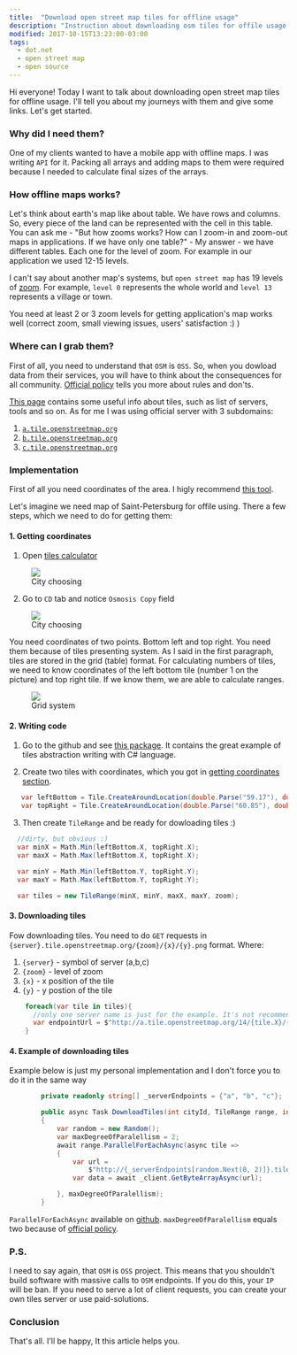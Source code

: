 ```yaml
---
title:  "Download open street map tiles for offline usage"
description: "Instruction about downloading osm tiles for offile usage with C#"
modified: 2017-10-15T13:23:00-03:00
tags:
  - dot.net
  - open street map
  - open source
---
```

Hi everyone! Today I want to talk about downloading open street map tiles for offline usage.
I'll tell you about my journeys with them and give some links. Let's get started.

### Why did I need them?
One of my clients wanted to have a mobile app with offline maps. I was writing `API` for it.
Packing all arrays and adding maps to them were required because I needed to calculate final sizes of the arrays.


### How offline maps works?
Let's think about earth's map like about table. We have rows and columns. So, every piece of the land can be represented with the cell in this table.
You can ask me - "But how zooms works? How can I zoom-in and zoom-out maps in applications. If we have only one table?" - My answer - we have different tables.
Each one for the level of zoom. For example in our application we used 12-15 levels.

I can't say about another map's systems, but `open street map` has 19 levels of <a href="http://wiki.openstreetmap.org/wiki/Zoom_levels">zoom</a>.
For example, `level 0` represents the whole world and `level 13` represents a village or town.

You need at least 2 or 3 zoom levels for getting application's map works well (correct zoom, small viewing issues, users' satisfaction :) )

### Where can I grab them?

First of all, you need to understand that `OSM` is `OSS`. So, when you dowload data from their services, you will have to think about the consequences for all community. <a href="https://operations.osmfoundation.org/policies/tiles/">Official policy</a> tells you more about rules and don'ts.

<a href="http://wiki.openstreetmap.org/wiki/Tiles">This page</a> contains some useful info about tiles, such as list of servers, tools and so on.
As for me I was using official server with 3 subdomains:
1. <a href="http://a.tile.openstreetmap.org">`a.tile.openstreetmap.org`</a>
2. <a href="http://b.tile.openstreetmap.org">`b.tile.openstreetmap.org`</a>
3. <a href="http://c.tile.openstreetmap.org">`c.tile.openstreetmap.org`</a>

### Implementation

First of all you need coordinates of the area. 
I higly recommend <a href="http://tools.geofabrik.de/calc/">this tool</a>.

Let's imagine we need map of Saint-Petersburg for offile using.
There a few steps, which we need to do for getting them:

#### 1. Getting coordinates<a name="getting-coordinates"></a>

1. Open <a href="http://tools.geofabrik.de/calc/">tiles calculator</a>
<figure>
	<a href="/assets/images/osm/choosing.png"><img src="/assets/images/osm/choosing.png"></a>
	<figcaption>City choosing</figcaption>
</figure>

2. Go to `CD` tab and notice `Osmosis Copy` field
<figure>
	<a href="/assets/images/osm/coordinates.png"><img src="/assets/images/osm/coordinates.png"></a>
	<figcaption>City choosing</figcaption>
</figure>

You need coordinates of two points. Bottom left and top right. You need them because of tiles presenting system.
As I said in the first paragraph, tiles are stored in the grid (table) format. For calculating numbers of tiles,
we need to know coordinates of the left bottom tile (number 1 on the picture) and top right tile. If we know them, we are able to calculate ranges.
<figure>
	<a href="/assets/images/osm/grid.png"><img src="/assets/images/osm/grid.png"></a>
	<figcaption>Grid system</figcaption>
</figure>

#### 2. Writing code

1. Go to the github and see <a href="https://github.com/OsmSharp/tiles">this package</a>. It contains the great example of 
tiles abstraction writing with C# language.

2. Create two tiles with coordinates, which you got in <a href="#getting-coordinates">getting coordinates section</a>.

```csharp
   var leftBottom = Tile.CreateAroundLocation(double.Parse("59.17"), double.Parse("28.63"), 14);
   var topRight = Tile.CreateAroundLocation(double.Parse("60.85"), double.Parse("31.81"), 14);
```
3. Then create `TileRange` and be ready for dowloading tiles :)

```csharp
  //dirty, but obvious :)
  var minX = Math.Min(leftBottom.X, topRight.X);
  var maxX = Math.Max(leftBottom.X, topRight.X);

  var minY = Math.Min(leftBottom.Y, topRight.Y);
  var maxY = Math.Max(leftBottom.Y, topRight.Y);

  var tiles = new TileRange(minX, minY, maxX, maxY, zoom);
```

#### 3. Downloading tiles
Fow downloading tiles. You need to do `GET` requests in `{server}.tile.openstreetmap.org/{zoom}/{x}/{y}.png` format.
Where:
1. `{server}` - symbol of server (a,b,c)
2. `{zoom}` - level of zoom
3. `{x}` - x position of the tile
4. `{y}` - y postion of the tile 

```csharp
    foreach(var tile in tiles){
      //only one server name is just for the example. It's not recommended to use only 1 server endpoint
      var endpointUrl = $"http://a.tile.openstreetmap.org/14/{tile.X}/{tile.Y}.png"
    }
```

#### 4. Example of downloading tiles
Example below is just my personal implementation and I don't force you to do it in the same way
```csharp
        private readonly string[] _serverEndpoints = {"a", "b", "c"};

        public async Task DownloadTiles(int cityId, TileRange range, int zoom)
        {
            var random = new Random();
            var maxDegreeOfParalellism = 2;
            await range.ParallelForEachAsync(async tile =>
            {
                var url =
                    $"http://{_serverEndpoints[random.Next(0, 2)]}.tile.openstreetmap.org/{zoom}/{tile.X}/{tile.Y}.png";
                var data = await _client.GetByteArrayAsync(url);

            }, maxDegreeOfParalellism);
        }
```
`ParallelForEachAsync` available on <a href="https://github.com/tyrotoxin/AsyncEnumerable">github</a>.
`maxDegreeOfParalellism` equals two because of <a href="https://operations.osmfoundation.org/policies/tiles/">official policy</a>.


### P.S.

I need to say again, that `OSM` is `OSS` project. This means that you shouldn't build software with massive calls to `OSM` endpoints. If you do this, your `IP` will be ban. If you need to serve a lot of client requests, you can create your own tiles server or use paid-solutions.

### Conclusion

That's all. I'll be happy, It this article helps you.
